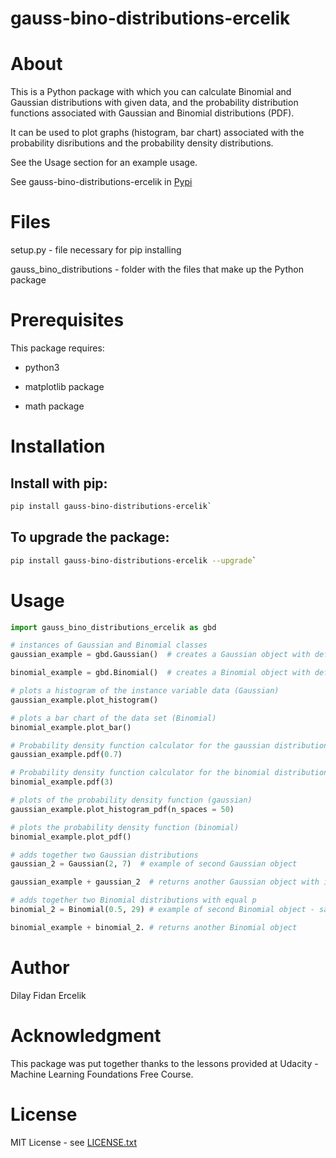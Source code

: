 # gauss-bino-distributions-ercelik

# About
This is a Python package with which you can calculate Binomial and Gaussian distributions with given data, and the probability distribution functions associated with Gaussian and Binomial distributions (PDF). 

It can be used to plot graphs (histogram, bar chart) associated with the probability disributions and the probability density distributions.

See the Usage section for an example usage.

See gauss-bino-distributions-ercelik in [Pypi](https://pypi.org/project/gauss-bino-distributions-ercelik/)

# Files
setup.py - file necessary for pip installing

gauss_bino_distributions - folder with the files that make up the Python package

# Prerequisites 
This package requires:
- python3 

- matplotlib package

- math package


# Installation
## Install with pip:

```bash
pip install gauss-bino-distributions-ercelik`
```

## To upgrade the package:

```bash
pip install gauss-bino-distributions-ercelik --upgrade`
```

# Usage

```python
import gauss_bino_distributions_ercelik as gbd

# instances of Gaussian and Binomial classes
gaussian_example = gbd.Gaussian()  # creates a Gaussian object with default mu = 0 and sigma = 1

binomial_example = gbd.Binomial()  # creates a Binomial object with default p = 0.5 and n = 25

# plots a histogram of the instance variable data (Gaussian)
gaussian_example.plot_histogram()

# plots a bar chart of the data set (Binomial)
binomial_example.plot_bar()

# Probability density function calculator for the gaussian distribution
gaussian_example.pdf(0.7)

# Probability density function calculator for the binomial distribution
binomial_example.pdf(3)

# plots of the probability density function (gaussian)
gaussian_example.plot_histogram_pdf(n_spaces = 50)

# plots the probability density function (binomial)
binomial_example.plot_pdf()

# adds together two Gaussian distributions
gaussian_2 = Gaussian(2, 7)  # example of second Gaussian object

gaussian_example + gaussian_2  # returns another Gaussian object with its own mean and standard deviation

# adds together two Binomial distributions with equal p
binomial_2 = Binomial(0.5, 29) # example of second Binomial object - same p as binomial_example object

binomial_example + binomial_2. # returns another Binomial object 
```


# Author
Dilay Fidan Ercelik

# Acknowledgment
This package was put together thanks to the lessons provided at Udacity - Machine Learning Foundations Free Course.

# License
MIT License - see [LICENSE.txt](https://github.com/dilayercelik/gauss-bino-distributions-ercelik/blob/master/LICENSE.txt)
